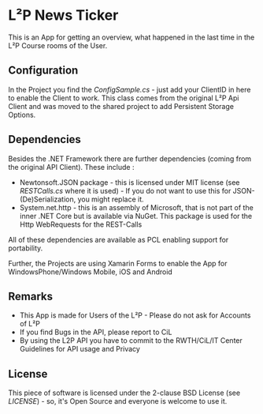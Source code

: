 # L²P News Ticker

This is an App for getting an overview, what happened in the last time in the L²P Course rooms of the User.


## Configuration

In the Project you find the *ConfigSample.cs* - just add your ClientID in here to enable the Client to work.
This class comes from the original L²P Api Client and was moved to the shared project to add Persistent Storage Options.

## Dependencies

Besides the .NET Framework there are further dependencies (coming from the original API Client). These include :

 - Newtonsoft.JSON package - this is licensed under MIT license (see *RESTCalls.cs* where it is used) - If you do not want to use this for JSON-(De)Serialization, you might replace it.
 - System.net.http - this is an assembly of Microsoft, that is not part of the inner .NET Core but is available via NuGet. This package is used for the Http WebRequests for the REST-Calls
 
All of these dependencies are available as PCL enabling support for portability.

Further, the Projects are using Xamarin Forms to enable the App for WindowsPhone/Windows Mobile, iOS and Android
 
## Remarks

 - This App is made for Users of the L²P - Please do not ask for Accounts of L²P
 - If you find Bugs in the API, please report to CiL
 - By using the L2P API you have to commit to the RWTH/CiL/IT Center Guidelines for API usage and Privacy

## License

This piece of software is licensed under the 2-clause BSD License (see *LICENSE*) - so, it's Open Source and everyone is welcome to use it.